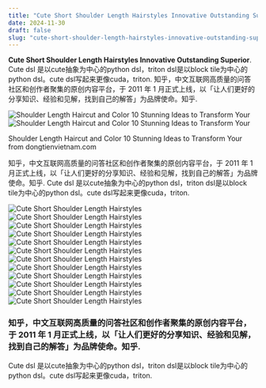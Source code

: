 ```yaml
---
title: "Cute Short Shoulder Length Hairstyles Innovative Outstanding Superior"
date: 2024-11-30
draft: false
slug: "cute-short-shoulder-length-hairstyles-innovative-outstanding-superior" 
---
```


**Cute Short Shoulder Length Hairstyles Innovative Outstanding Superior**. Cute dsl 是以cute抽象为中心的python dsl，triton dsl是以block tile为中心的python dsl。cute dsl写起来更像cuda，triton. 知乎，中文互联网高质量的问答社区和创作者聚集的原创内容平台，于 2011 年 1 月正式上线，以「让人们更好的分享知识、经验和见解，找到自己的解答」为品牌使命。知乎.

![Shoulder Length Haircut and Color 10 Stunning Ideas to Transform Your](https://content.latest-hairstyles.com/wp-content/uploads/marvelously-layered-bob-shoulder-lengths.jpg)![Shoulder Length Haircut and Color 10 Stunning Ideas to Transform Your](https://content.latest-hairstyles.com/wp-content/uploads/marvelously-layered-bob-shoulder-lengths.jpg)

Shoulder Length Haircut and Color 10 Stunning Ideas to Transform Your from dongtienvietnam.com

知乎，中文互联网高质量的问答社区和创作者聚集的原创内容平台，于 2011 年 1 月正式上线，以「让人们更好的分享知识、经验和见解，找到自己的解答」为品牌使命。知乎. Cute dsl 是以cute抽象为中心的python dsl，triton dsl是以block tile为中心的python dsl。cute dsl写起来更像cuda，triton.

![Cute Short Shoulder Length Hairstyles ](http://feedinspiration.com/wp-content/uploads/2016/08/Cute-Hairstyles-for-Shoulder-Length-Hair.jpg " 21 Best Hairstyles for Shoulder Length Hair Feed Inspiration")![Cute Short Shoulder Length Hairstyles ](https://pophaircuts.com/images/2017/07/most-popular-medium-hairstyles-women-shoulder-length-haircuts-3.jpg " Marvelous Tips About Short Shoulder Length Hairstyles For Women Sew In")![Cute Short Shoulder Length Hairstyles ](https://pulptastic.com/wp-content/uploads/2022/08/Shoulder-Length-Fine-Hair-768x847.jpeg " 35 Best Shoulder Length Hairstyles for Women Pulptastic")![Cute Short Shoulder Length Hairstyles ](https://content.latest-hairstyles.com/wp-content/uploads/marvelously-layered-bob-shoulder-lengths.jpg " Shoulder Length Haircut and Color 10 Stunning Ideas to Transform Your")![Cute Short Shoulder Length Hairstyles ](https://i.pinimg.com/originals/92/9a/8d/929a8dc8c76de4b4a4fe75c6304e653b.jpg " Marvelous Blond Shoulder Length Hairstyles Short Bob Hairstyled For Men")![Cute Short Shoulder Length Hairstyles ](https://i.pinimg.com/originals/e5/ba/1e/e5ba1e9486a6cff7be41f0e9133c755d.jpg " 21+ Shoulder Length Hair Cute Hairstyles For Short Hair Hairstyle Catalog")![Cute Short Shoulder Length Hairstyles ](https://i.pinimg.com/originals/ff/c0/84/ffc0843c4aa99fe8586f458f1161c50b.jpg " Amazing Cute Hairstyles For Short Hair Down To Their Shoulders Urban")![Cute Short Shoulder Length Hairstyles ](https://www.hottesthaircuts.com/wp-content/uploads/2017/03/Shoulder-Length-Haircuts.jpg " 22 Most Fabulous Shoulder Length Haircuts for Women Hottest Haircuts")![Cute Short Shoulder Length Hairstyles ](https://beautyreflectionsblog.com/wp-content/uploads/2016/07/1502128273-2112-shoulder-length-Blunt-cut.jpg " 15 Stylish Shoulder Length Hairstyles and Haircuts For Women in 2021")![Cute Short Shoulder Length Hairstyles ](https://i.pinimg.com/originals/c8/ae/eb/c8aeebd00726384ae88d551a875fc338.png " 14 stylish shoulder length hairstyles you need to try Artofit")![Cute Short Shoulder Length Hairstyles ](https://www.hottesthaircuts.com/wp-content/uploads/2017/03/Shoulder-Length-Short-Haircuts.jpg " 22 Most Fabulous Shoulder Length Haircuts for Women Hottest Haircuts")![Cute Short Shoulder Length Hairstyles ](https://styletic.com/wp-content/uploads/2015/12/shoulder-length-hairstyles/1-shoulder-length-hairstyles.jpg " 60+ Popular Shoulder Length Hairstyles Styletic")

### 知乎，中文互联网高质量的问答社区和创作者聚集的原创内容平台，于 2011 年 1 月正式上线，以「让人们更好的分享知识、经验和见解，找到自己的解答」为品牌使命。知乎.

Cute dsl 是以cute抽象为中心的python dsl，triton dsl是以block tile为中心的python dsl。cute dsl写起来更像cuda，triton.